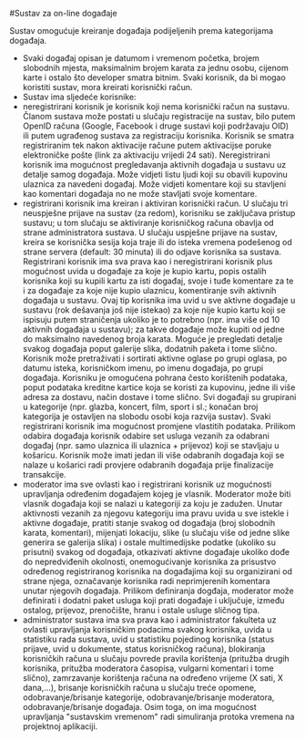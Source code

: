 #Sustav za on-line događaje

Sustav omogućuje kreiranje događaja podijeljenih prema kategorijama događaja. 
* Svaki događaj opisan je datumom i vremenom početka, brojem slobodnih mjesta, maksimalnim brojem karata za jednu osobu, cijenom karte i ostalo što developer smatra bitnim. Svaki korisnik, da bi mogao koristiti sustav, mora kreirati korisnički račun.
* Sustav ima sljedeće korisnike: 
 * neregistrirani korisnik je korisnik koji nema korisnički račun na sustavu. Članom sustava može postati u slučaju registracije na sustav, bilo putem OpenID računa (Google, Facebook i druge sustavi koji podržavaju OID) ili putem ugrađenog sustava za registraciju korisnika. Korisnik se smatra registriranim tek nakon aktivacije račune putem aktivacijse poruke elektroničke pošte (link za aktivaciju vrijedi 24 sati). Neregistrirani korisnik ima mogućnost pregledavanja aktivnih događaja u sustavu uz detalje samog događaja. Može vidjeti listu ljudi koji su obavili kupovinu ulaznica za navedeni događaj. Može vidjeti komentare koji su stavljeni kao komentari događaja no ne može stavljati svoje komentare. 
 * registrirani korisnik ima kreiran i aktiviran korisnički račun. U slučaju tri neuspješne prijave na sustav (za redom), korisniku se zaključava pristup sustavu; u tom slučaju se aktiviranje korisničkog računa obavlja od strane administratora sustava. U slučaju uspješne prijave na sustav, kreira se korisnička sesija koja traje ili do isteka vremena podešenog od strane servera (default: 30 minuta) ili do odjave korisnika sa sustava. Registrirani korisnik ima sva prava kao i neregistrirani korisnik plus mogućnost uvida u događaje za koje je kupio kartu, popis ostalih korisnika koji su kupili kartu za isti događaj, svoje i tuđe komentare za te i za događaje za koje nije kupio ulaznicu, komentiranje svih aktivnih događaja u sustavu. Ovaj tip korisnika ima uvid u sve aktivne događaje u sustavu (rok dešavanja još nije istekao) za koje nije kupio kartu koji se ispisuju putem straničenja ukoliko je to potrebno (npr. ima više od 10 aktivnih događaja u sustavu); za takve događaje može kupiti od jedne do maksimalno navedenog broja karata. Moguće je pregledati detalje svakog događaja poput galerije slika, dodatnih paketa i tome slično. Korisnik može pretraživati i sortirati aktivne oglase po grupi oglasa, po datumu isteka, korisničkom imenu, po imenu događaja, po grupi događaja. Korisniku je omogućena pohrana često korištenih podataka, poput podataka kreditne kartice koja se koristi za kupovinu, jedne ili više adresa za dostavu, način dostave i tome slično. Svi događaji su grupirani u kategorije (npr. glazba, koncert, film, sport i sl.; konačan broj kategorija je ostavljen na slobodu osobi koja razvija sustav). Svaki registrirani korisnik ima mogućnost promjene vlastitih podataka. Prilikom odabira događaja korisnik odabire set usluga vezanih za odabrani događaj (npr. samo ulaznica ili ulaznica + prijevoz) koji se stavljaju u košaricu. Korisnik može imati jedan ili više odabranih događaja koji se nalaze u košarici radi provjere odabranih događaja prije finalizacije transakcije.
 * moderator ima sve ovlasti kao i registrirani korisnik uz mogućnosti upravljanja određenim događajem kojeg je vlasnik. Moderator može biti vlasnik događaja koji se nalazi u kategoriji za koju je zadužen. Unutar aktivnosti vezanih za njegovu kategoriju ima pravu uvida u sve istekle i aktivne događaje, pratiti stanje svakog od događaja (broj slobodnih karata, komentari), mijenjati lokaciju, slike (u slučaju više od jedne slike generira se galerija slika) i ostale multimedijske podatke (ukoliko su prisutni) svakog od događaja, otkazivati aktivne događaje ukoliko dođe do nepredviđenih okolnosti, onemogućivanje korisnika za prisustvo određenog registriranog korisnika na događajima koji su organizirani od strane njega, označavanje korisnika radi neprimjerenih komentara unutar njegovih događaja. Prilikom definiranja dogđaja, moderator može definirati i dodatni paket usluga koji prati događaje i uključuje, između ostalog, prijevoz, prenočište, hranu i ostale usluge sličnog tipa. 
 * administrator sustava ima sva prava kao i administrator fakulteta uz ovlasti upravljanja korisničkim podacima svakog korisnika, uvida u statistiku rada sustava, uvid u statistiku pojedinog korisnika (status prijave, uvid u dokumente, status korisničkog računa), blokiranja korisničkih računa u slučaju povrede pravila korištenja (pritužba drugih korisnika, pritužba moderatora časopisa, vulgarni komentari i tome slično), zamrzavanje korištenja računa na određeno vrijeme (X sati, X dana,...), brisanje korisničkih računa u slučaju treće opomene, odobravanje/brisanje kategorije, odobravanje/brisanje moderatora, odobravanje/brisanje događaja. Osim toga, on ima mogućnost upravljanja "sustavskim vremenom" radi simuliranja protoka vremena na projektnoj aplikaciji.
